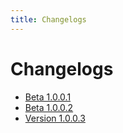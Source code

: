 ```yaml
---
title: Changelogs
---
```


# Changelogs

- <a href="./beta1001" target="_blank" title="Beta 1.0.0.1">Beta 1.0.0.1</a>
- <a href="./beta1002" target="_blank" title="Beta 1.0.0.2">Beta 1.0.0.2</a>
- <a href="./v1003" target="_blank" title="Version 1.0.0.2">Version 1.0.0.3</a>
